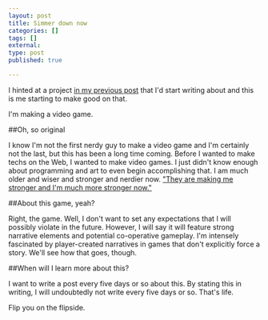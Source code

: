 ```yaml
---
layout: post
title: Simmer down now
categories: []
tags: []
external:
type: post
published: true

---
```


I hinted at a project [in my previous post](/log/2013/1/i-aint-afraid-of-no-ghosts) that I'd start writing about and this is me starting to make good on that.

I'm making a video game.

##Oh, so original

I know I'm not the first nerdy guy to make a video game and I'm certainly not the last, but this has been a long time coming. Before I wanted to make techs on the Web, I wanted to make video games. I just didn't know enough about programming and art to even begin accomplishing that. I am much older and wiser and stronger and nerdier now. ["They are making me stronger and I'm much more stronger now."](http://www.youtube.com/watch?v=TuwVP1WoIhg)


##About this game, yeah?

Right, the game. Well, I don't want to set any expectations that I will possibly violate in the future. However, I will say it will feature strong narrative elements and potential co-operative gameplay. I'm intensely fascinated by player-created narratives in games that don't explicitly force a story. We'll see how that goes, though.

##When will I learn more about this?

I want to write a post every five days or so about this. By stating this in writing, I will undoubtedly 
not write every five days or so. That's life.

Flip you on the flipside.

